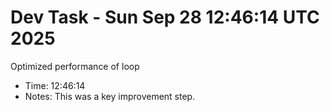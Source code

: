 # Dev Task - Sun Sep 28 12:46:14 UTC 2025
Optimized performance of loop
- Time: 12:46:14
- Notes: This was a key improvement step.
